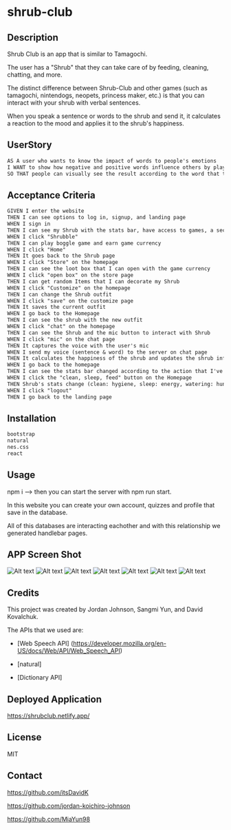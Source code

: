 # shrub-club

## Description 

Shrub Club is an app that is similar to Tamagochi.

The user has a "Shrub" that they can take care of by feeding, cleaning, chatting, and more. 

The distinct difference between Shrub-Club and other games (such as tamagochi, nintendogs, neopets, princess maker, etc.) is that you can interact with your shrub with verbal sentences.

When you speak a sentence or words to the shrub and send it, it calculates a reaction to the mood and applies it to the shrub's happiness.

## UserStory 

```md
AS A user who wants to know the impact of words to people's emotions
I WANT to show how negative and positive words influence others by playing game
SO THAT people can visually see the result according to the word that they are speaking

```

## Acceptance Criteria

```md
GIVEN I enter the website 
THEN I can see options to log in, signup, and landing page
WHEN I sign in 
THEN I can see my Shrub with the stats bar, have access to games, a section to interact with shrub, and the option to log out
WHEN I click "Shrubble"
THEN I can play boggle game and earn game currency
WHEN I click "Home" 
THEN It goes back to the Shrub page
WHEN I click "Store" on the homepage
THEN I can see the loot box that I can open with the game currency
WHEN I click "open box" on the store page
THEN I can get random Items that I can decorate my Shrub 
WHEN I click "Customize" on the homepage 
THEN I can change the Shrub outfit
WHEN I click "save" on the customize page 
THEN It saves the current outfit
WHEN I go back to the Homepage
THEN I can see the shrub with the new outfit
WHEN I click "chat" on the homepage 
THEN I can see the Shrub and the mic button to interact with Shrub 
WHEN I click "mic" on the chat page 
THEN It captures the voice with the user's mic
WHEN I send my voice (sentence & word) to the server on chat page
THEN It calculates the happiness of the shrub and updates the shrub info 
WHEN I go back to the homepage 
THEN I can see the stats bar changed according to the action that I've done with my shrub
WHEN I click the "clean, sleep, feed" button on the Homepage 
THEN Shrub's stats change (clean: hygiene, sleep: energy, watering: hunger)
WHEN I click "logout" 
THEN I go back to the landing page
```

## Installation 

```md
bootstrap
natural
nes.css
react
```

## Usage 

npm i --> then you can start the server with npm run start.


In this website you can create your own account, quizzes and profile that save in the database.


All of this databases are interacting eachother and with this relationship we generated handlebar pages.

## APP Screen Shot 

![Alt text](src/assets/screenshots/daylight.gif)
![Alt text](src/assets/screenshots/actions.gif)
![Alt text](src/assets/screenshots/moods.gif)
![Alt text](src/assets/screenshots/custom.gif)
![Alt text](src/assets/screenshots/chat.gif)
![Alt text](src/assets/screenshots/shrubble.gif)
![Alt text](src/assets/screenshots/chest.gif)

## Credits 

This project was created by Jordan Johnson, Sangmi Yun, and David Kovalchuk.

The APIs that we used are:

- [Web Speech API] (https://developer.mozilla.org/en-US/docs/Web/API/Web_Speech_API)

- [natural] 

- [Dictionary API]


## Deployed Application 

https://shrubclub.netlify.app/ 

## License 

MIT 

## Contact 

https://github.com/itsDavidK

https://github.com/jordan-koichiro-johnson

https://github.com/MiaYun98

